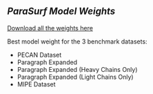 ## *ParaSurf Model Weights*

[Download all the weights here](https://drive.google.com/drive/folders/1Kpehru9SnWsl7_Wq93WuI_o7f8wrPgpI?usp=drive_link)

Best model weight for the 3 benchmark datasets:
* PECAN Dataset 
* Paragraph Expanded
* Paragraph Expanded (Heavy Chains Only)
* Paragraph Expanded (Light Chains Only)
* MIPE Dataset 

